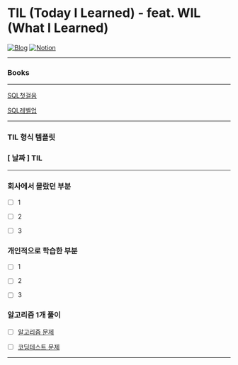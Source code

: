 # TIL (Today I Learned) - feat. WIL (What I Learned)

[![Blog](https://img.shields.io/badge/Blog-geon_km.velog.io-green.svg)](https://velog.io/@geon_km)
[![Notion](https://img.shields.io/badge/Notion-Mugeon.TIL-blue.svg)](https://sable-entree-517.notion.site/57e41b31a810493eac896bc2ad3c7248?v=134d828533e149998276e6b31ad99679&pvs=4)

---

### Books

---

[SQL첫걸음](https://m.yes24.com/Goods/Detail/22744867)

[SQL레벨업](https://m.yes24.com/Goods/Detail/24089836)


---

### TIL 형식 템플릿

### [ 날짜 ] TIL

---

### 회사에서 몰랐던 부분
- [ ] 1

-[ ] 2

-[ ] 3

### 개인적으로 학습한 부분
-[ ] 1

-[ ] 2

-[ ] 3

### 알고리즘 1개 풀이

-[ ] [알고리즘 문제]()

-[ ] [코딩테스트 문제]()

---

